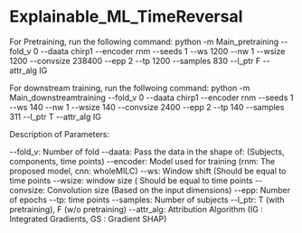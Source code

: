 # Explainable_ML_TimeReversal

For Pretraining, run the following command: 
    python -m Main_pretraining --fold_v 0 --daata chirp1 --encoder rnm --seeds 1 --ws 1200 --nw 1 --wsize 1200 --convsize 238400 --epp 2 --tp 1200 --samples 830 --l_ptr F --attr_alg IG


For downstream training, run the follwoing command:
  python -m Main_downstreamtraining --fold_v 0 --daata chirp1 --encoder rnm --seeds 1 --ws 140 --nw 1 --wsize 140 --convsize 2400 --epp 2 --tp 140 --samples 311 --l_ptr T --attr_alg IG


Description of Parameters:

  --fold_v: Number of fold
  --daata: Pass the data in the shape of:  (Subjects, components, time points)
  --encoder: Model used for training (rnm: The proposed model, cnn: wholeMILC)
  --ws: Window shift (Should be equal to time points
  --wsize: window size ( Should be equal to time points
  --convsize: Convolution size (Based on the input dimensions)
  --epp: Number of epochs
  --tp: time points
  --samples: Number of subjects
  --l_ptr: T (with pretraining), F (w/o pretraining)
  --attr_alg: Attribution Algorithm (IG : Integrated Gradients, GS : Gradient SHAP)

